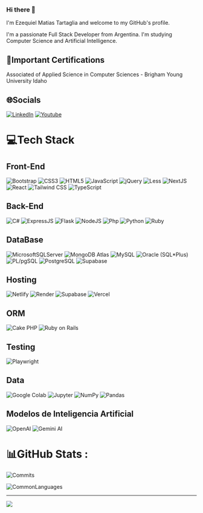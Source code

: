 ### Hi there 👋 

I'm Ezequiel Matias Tartaglia and welcome to my GitHub's profile.

I'm a passionate Full Stack Developer from Argentina. I'm studying Computer Science and Artificial Intelligence.


## 📜Important Certifications

Associated of Applied Science in Computer Sciences - Brigham Young University Idaho

## 🌐Socials
[![LinkedIn](https://img.shields.io/badge/LinkedIn-%230077B5.svg?logo=linkedin&logoColor=white)](https://www.linkedin.com/in/ezequieltartaglia/)
[![Youtube](https://img.shields.io/badge/Youtube-%23E34F26.svg?logo=youtube&logoColor=white)](https://www.youtube.com/@ez-tech)

# 💻Tech Stack

## Front-End

![Bootstrap](https://img.shields.io/badge/Bootstrap-%23563D7C?logo=Bootstrap&logoColor=white) ![CSS3](https://img.shields.io/badge/Css3-%231572B6?logo=Css3&logoColor=white) ![HTML5](https://img.shields.io/badge/Html5-%23E34F26?logo=Html5&logoColor=white) ![JavaScript](https://img.shields.io/badge/Javascript-%23323330?logo=Javascript&logoColor=%23F7DF1E) ![jQuery](https://img.shields.io/badge/JQuery-%230769AD?logo=JQuery&logoColor=white) ![Less](https://img.shields.io/badge/Less-%23E34F26?logo=Less&logoColor=white) ![NextJS](https://img.shields.io/badge/Next.js-%2320232a?logo=Next.js&logoColor=white) ![React](https://img.shields.io/badge/React-%2320232a?logo=React&logoColor=%2361DAFB) ![Tailwind CSS](https://img.shields.io/badge/-Tailwind%20CSS-38B2AC?logo=tailwind-css&logoColor=white) ![TypeScript](https://img.shields.io/badge/Typescript-%23323330?logo=Typescript&logoColor=#007ACC)

## Back-End

![C#](https://img.shields.io/badge/CSharp-%2300f?logo=CSharp&logoColor=white) ![ExpressJS](https://img.shields.io/badge/Express.js-%2320232a?logo=express&logoColor=6DA55F) ![Flask](https://img.shields.io/badge/Flask-6DA55F?logo=flask&logoColor=black) ![NodeJS](https://img.shields.io/badge/Node.js-6DA55F?logo=Node.js&logoColor=white) ![Php](https://img.shields.io/badge/Php-%23563D7C?logo=php&logoColor=white) ![Python](https://img.shields.io/badge/Python-3670A0?logo=Python&logoColor=ffdd54) ![Ruby](https://img.shields.io/badge/Ruby-%23CC0000?logo=Ruby&logoColor=white)

## DataBase

![MicrosoftSQLServer](https://img.shields.io/badge/Microsoft%20SQL%20Server-grey?logo=Microsoft%20SQL%20Server&logoColor=white) ![MongoDB Atlas](https://img.shields.io/badge/MongoDB%20Atlas-%2305A246?logo=MongoDB&logoColor=white) ![MySQL](https://img.shields.io/badge/Mysql-%2300f?logo=Mysql&logoColor=white) ![Oracle (SQL*Plus)](https://img.shields.io/badge/Oracle(SQL*Plus)-grey?logo=Oracle&logoColor=red) ![PL/pgSQL](https://img.shields.io/badge/PL/pgSQL-%230769AD?logo=PostgreSQL&logoColor=white) ![PostgreSQL](https://img.shields.io/badge/PostgreSQL-%230769AD?logo=PostgreSQL&logoColor=white) ![Supabase](https://img.shields.io/badge/supabase-%2320232a?logo=supabase&logoColor=6DA55F)

## Hosting

![Netlify](https://img.shields.io/badge/netlify-%2300C7B7?logo=netlify&logoColor=white) ![Render](https://img.shields.io/badge/Render-%2300B9F1?logo=Render&logoColor=white) ![Supabase](https://img.shields.io/badge/supabase-%2320232a?logo=supabase&logoColor=6DA55F) ![Vercel](https://img.shields.io/badge/vercel-%2320232a?logo=vercel&logoColor=white)

## ORM

![Cake PHP](https://img.shields.io/badge/Cake%20PHP-%23563D7C?logo=cakephp&logoColor=white) ![Ruby on Rails](https://img.shields.io/badge/Ruby%20on%20Rails-%23CC0000?logo=Ruby-on-Rails&logoColor=white)

## Testing

![Playwright](https://img.shields.io/badge/Playwright-%231e1e1e?logo=playwright&logoColor=white)

## Data

![Google Colab](https://img.shields.io/badge/Google%20Colab-%23323330?logo=Google%20Colab&logoColor=%23E34F26) ![Jupyter](https://img.shields.io/badge/Jupyter-%23323330?logo=Jupyter&logoColor=%23E34F26) ![NumPy](https://img.shields.io/badge/Numpy-%23013243?logo=Numpy&logoColor=white) ![Pandas](https://img.shields.io/badge/Pandas-%23150458?logo=Pandas&logoColor=white)


## Modelos de Inteligencia Artificial

![OpenAI](https://img.shields.io/badge/OpenAI-%2320232a?logo=openai&logoColor=6DA55F) ![Gemini AI](https://img.shields.io/badge/Gemini%20AI-%2320232a?logo=google&logoColor=white)

# 📊GitHub Stats :
![Commits](https://github-readme-streak-stats.herokuapp.com/?user=EzequielTartaglia&theme=radical&hide_border=false) 

![CommonLanguages](https://github-readme-stats.vercel.app/api/top-langs/?username=EzequielTartaglia&theme=radical&hide_border=false&include_all_commits=true&count_private=true&layout=compact)

---
[![](https://visitcount.itsvg.in/api?id=EzequielTartaglia&icon=0&color=0)](https://visitcount.itsvg.in)

